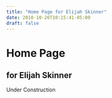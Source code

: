 ```yaml
---
title: "Home Page for Elijah Skinner"
date: 2018-10-26T10:15:41-05:00
draft: false
---
```

# Home Page
## for Elijah Skinner
Under Construction
